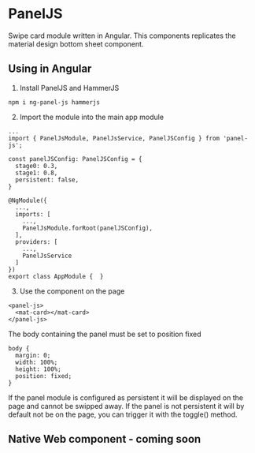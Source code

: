 # PanelJS

Swipe card module written in Angular.
This components replicates the material design bottom sheet component.

## Using in Angular

1. Install PanelJS and HammerJS

```
npm i ng-panel-js hammerjs
```

2. Import the module into the main app module

```
...
import { PanelJsModule, PanelJsService, PanelJSConfig } from 'panel-js';

const panelJSConfig: PanelJSConfig = {
  stage0: 0.3,
  stage1: 0.8,
  persistent: false,
}

@NgModule({
  ...,
  imports: [
    ...,
    PanelJsModule.forRoot(panelJSConfig),
  ],
  providers: [
    ...,
    PanelJsService
  ]
})
export class AppModule {  }

```

3. Use the component on the page
```
<panel-js>
  <mat-card></mat-card>
</panel-js>
```
The body containing the panel must be set to position fixed
```
body {
  margin: 0;
  width: 100%;
  height: 100%;
  position: fixed;
}
```

If the panel module is configured as persistent it will be displayed on the page and cannot be swipped away.
If the panel is not persistent it will by default not be on the page, you can trigger it with the toggle() method.

## Native Web component - coming soon
